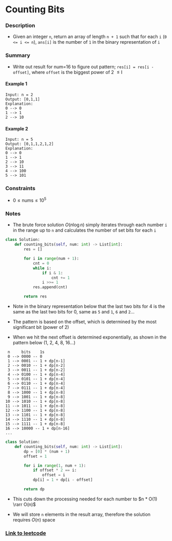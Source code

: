 # Counting Bits

### Description

- Given an integer `n`, return an array of length `n + 1` such that for each `i` (`0 <= i <= n`), `ans[i]` is the number of `1` in the binary representation of `i`

### Summary

- Write out result for num=16 to figure out pattern; `res[i] = res[i - offset]`, where `offset` is the biggest power of 2 $\le \text{I}$

#### Example 1

```
Input: n = 2
Output: [0,1,1]
Explanation:
0 --> 0
1 --> 1
2 --> 10
```

#### Example 2

```
Input: n = 5
Output: [0,1,1,2,1,2]
Explanation:
0 --> 0
1 --> 1
2 --> 10
3 --> 11
4 --> 100
5 --> 101
```

### Constraints

- $0 \le \text{nums} \le 10^5$

### Notes

- The brute force solution $O(n \log n)$ simply iterates through each number `i` in the range up to `n` and calculates the number of set bits for each `i`

```python
class Solution:
    def counting_bits(self, num: int) -> List[int]:
        res = []

        for i in range(num + 1):
            cnt = 0
            while i:
                if i & 1:
                    cnt += 1
                i >>= 1
            res.append(cnt)

        return res
```

- Note in the binary representation below that the last two bits for 4 is the same as the last two bits for 0, same as `5` and `1`, `6` and `2`...

- The pattern is based on the offset, which is determined by the most significant bit (power of 2)

- When we hit the next offset is determined exponentially, as shown in the pattern below (1, 2, 4, 8, 16...)

```
 n     bits    1s
 0 --> 0000 -- 0
 1 --> 0001 -- 1 + dp[n-1]
 2 --> 0010 -- 1 + dp[n-2]
 3 --> 0011 -- 1 + dp[n-2]
 4 --> 0100 -- 1 + dp[n-4]
 5 --> 0101 -- 1 + dp[n-4]
 6 --> 0110 -- 1 + dp[n-4]
 7 --> 0111 -- 1 + dp[n-4]
 8 --> 1000 -- 1 + dp[n-8]
 9 --> 1001 -- 1 + dp[n-8]
10 --> 1010 -- 1 + dp[n-8]
11 --> 1011 -- 1 + dp[n-8]
12 --> 1100 -- 1 + dp[n-8]
13 --> 1101 -- 1 + dp[n-8]
14 --> 1110 -- 1 + dp[n-8]
15 --> 1111 -- 1 + dp[n-8]
16 --> 10000 -- 1 + dp[n-16]
...
```

```python
class Solution:
    def counting_bits(self, num: int) -> List[int]:
        dp = [0] * (num + 1)
        offset = 1

        for i in range(1, num + 1):
            if offset * 2 == i:
                offset = i
            dp[i] = 1 + dp[i - offset]

        return dp
```

- This cuts down the processing needed for each number to $n * O(1) \rarr O(n)$

- We will store `n` elements in the result array, therefore the solution requires $O(n)$ space

### [Link to leetcode](https://leetcode.com/problems/counting-bits/description/)
